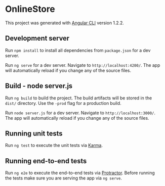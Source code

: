 # OnlineStore

This project was generated with [Angular CLI](https://github.com/angular/angular-cli) version 1.2.2.

## Development server

Run `npm install` to install all dependencies from `package.json` for a dev server. 

Run `ng serve` for a dev server. Navigate to `http://localhost:4200/`. The app will automatically reload if you change any of the source files.

## Build - node server.js

Run `ng build` to build the project. The build artifacts will be stored in the `dist/` directory. Use the `-prod` flag for a production build.

Run `node server.js` for a dev server. Navigate to `http://localhost:3000/`. The app will automatically reload if you change any of the source files.

## Running unit tests

Run `ng test` to execute the unit tests via [Karma](https://karma-runner.github.io).

## Running end-to-end tests

Run `ng e2e` to execute the end-to-end tests via [Protractor](http://www.protractortest.org/).
Before running the tests make sure you are serving the app via `ng serve`.


